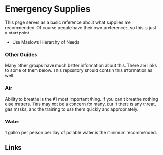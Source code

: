 # Emergency Supplies

This page serves as a basic reference about what supplies are recommended.  Of course people have their own preferences, so this is just a start point.

* Use Maslows Hierarchy of Needs

### Other Guides

Many other groups have much better information about this.  There are links to some of them below.  This repository should contain this information as well.


###  Air

Ability to breathe is the \#1 most important thing.  If you can't breathe nothing else matters.  This may not be a concern for many, but if there is any threat, gas masks, and the training to use them quickly and appropriately.

### Water

1 gallon per person per day of potable water is the minimum recommended.

## Links
